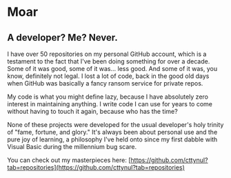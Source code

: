 # Moar

## A developer? Me? Never.
I have over 50 repositories on my personal GitHub account, which is a testament to the fact that I've been doing something for over a decade. Some of it was good, some of it was... less good. And some of it was, you know, definitely not legal. I lost a lot of code, back in the good old days when GitHub was basically a fancy ransom service for private repos.

My code is what you might define lazy, because I have absolutely zero interest in maintaining anything. I write code I can use for years to come without having to touch it again, because who has the time?

None of these projects were developed for the usual developer's holy trinity of "fame, fortune, and glory." It's always been about personal use and the pure joy of learning, a philosophy I've held onto since my first dabble with Visual Basic during the millennium bug scare.

You can check out my masterpieces here: [https://github.com/cttynul?tab=repositories](https://github.com/cttynul?tab=repositories) 